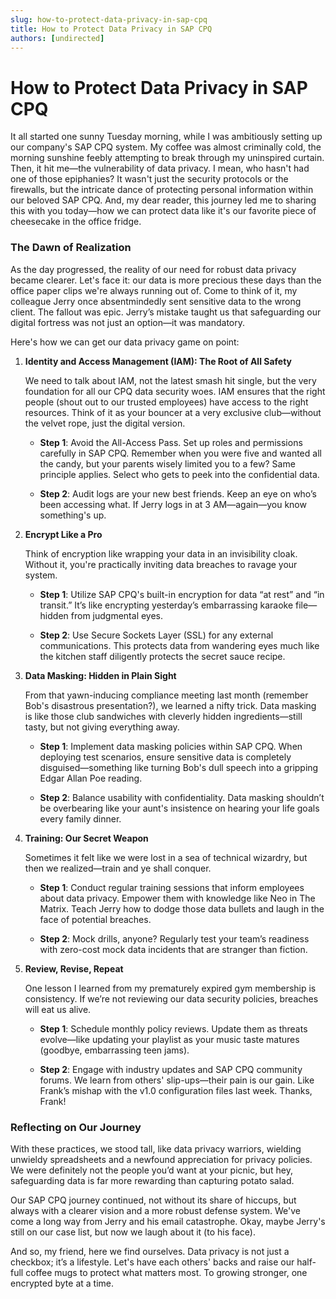 ```yaml
---
slug: how-to-protect-data-privacy-in-sap-cpq
title: How to Protect Data Privacy in SAP CPQ
authors: [undirected]
---
```



# How to Protect Data Privacy in SAP CPQ

It all started one sunny Tuesday morning, while I was ambitiously setting up our company's SAP CPQ system. My coffee was almost criminally cold, the morning sunshine feebly attempting to break through my uninspired curtain. Then, it hit me—the vulnerability of data privacy. I mean, who hasn't had one of those epiphanies? It wasn't just the security protocols or the firewalls, but the intricate dance of protecting personal information within our beloved SAP CPQ. And, my dear reader, this journey led me to sharing this with you today—how we can protect data like it's our favorite piece of cheesecake in the office fridge.

### The Dawn of Realization

As the day progressed, the reality of our need for robust data privacy became clearer. Let's face it: our data is more precious these days than the office paper clips we're always running out of. Come to think of it, my colleague Jerry once absentmindedly sent sensitive data to the wrong client. The fallout was epic. Jerry’s mistake taught us that safeguarding our digital fortress was not just an option—it was mandatory.

Here's how we can get our data privacy game on point:

1. **Identity and Access Management (IAM): The Root of All Safety**
   
   We need to talk about IAM, not the latest smash hit single, but the very foundation for all our CPQ data security woes. IAM ensures that the right people (shout out to our trusted employees) have access to the right resources. Think of it as your bouncer at a very exclusive club—without the velvet rope, just the digital version. 

   - **Step 1**: Avoid the All-Access Pass. Set up roles and permissions carefully in SAP CPQ. Remember when you were five and wanted all the candy, but your parents wisely limited you to a few? Same principle applies. Select who gets to peek into the confidential data.

   - **Step 2**: Audit logs are your new best friends. Keep an eye on who’s been accessing what. If Jerry logs in at 3 AM—again—you know something's up.

2. **Encrypt Like a Pro** 

   Think of encryption like wrapping your data in an invisibility cloak. Without it, you're practically inviting data breaches to ravage your system.

   - **Step 1**: Utilize SAP CPQ's built-in encryption for data “at rest” and “in transit.” It’s like encrypting yesterday’s embarrassing karaoke file—hidden from judgmental eyes.

   - **Step 2**: Use Secure Sockets Layer (SSL) for any external communications. This protects data from wandering eyes much like the kitchen staff diligently protects the secret sauce recipe.

3. **Data Masking: Hidden in Plain Sight**

   From that yawn-inducing compliance meeting last month (remember Bob's disastrous presentation?), we learned a nifty trick. Data masking is like those club sandwiches with cleverly hidden ingredients—still tasty, but not giving everything away.

   - **Step 1**: Implement data masking policies within SAP CPQ. When deploying test scenarios, ensure sensitive data is completely disguised—something like turning Bob's dull speech into a gripping Edgar Allan Poe reading.

   - **Step 2**: Balance usability with confidentiality. Data masking shouldn’t be overbearing like your aunt's insistence on hearing your life goals every family dinner.

4. **Training: Our Secret Weapon**

   Sometimes it felt like we were lost in a sea of technical wizardry, but then we realized—train and ye shall conquer.

   - **Step 1**: Conduct regular training sessions that inform employees about data privacy. Empower them with knowledge like Neo in The Matrix. Teach Jerry how to dodge those data bullets and laugh in the face of potential breaches. 

   - **Step 2**: Mock drills, anyone? Regularly test your team’s readiness with zero-cost mock data incidents that are stranger than fiction.

5. **Review, Revise, Repeat**

   One lesson I learned from my prematurely expired gym membership is consistency. If we’re not reviewing our data security policies, breaches will eat us alive.

   - **Step 1**: Schedule monthly policy reviews. Update them as threats evolve—like updating your playlist as your music taste matures (goodbye, embarrassing teen jams).

   - **Step 2**: Engage with industry updates and SAP CPQ community forums. We learn from others' slip-ups—their pain is our gain. Like Frank’s mishap with the v1.0 configuration files last week. Thanks, Frank!

### Reflecting on Our Journey

With these practices, we stood tall, like data privacy warriors, wielding unwieldy spreadsheets and a newfound appreciation for privacy policies. We were definitely not the people you’d want at your picnic, but hey, safeguarding data is far more rewarding than capturing potato salad.

Our SAP CPQ journey continued, not without its share of hiccups, but always with a clearer vision and a more robust defense system. We've come a long way from Jerry and his email catastrophe. Okay, maybe Jerry's still on our case list, but now we laugh about it (to his face).

And so, my friend, here we find ourselves. Data privacy is not just a checkbox; it’s a lifestyle. Let's have each others' backs and raise our half-full coffee mugs to protect what matters most. To growing stronger, one encrypted byte at a time. 
